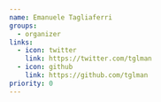 ```yaml
---
name: Emanuele Tagliaferri
groups:
  - organizer
links:
  - icon: twitter
    link: https://twitter.com/tglman
  - icon: github
    link: https://github.com/tglman
priority: 0
---
```

